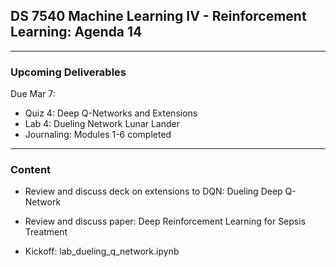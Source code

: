 ## DS 7540 Machine Learning IV - Reinforcement Learning: Agenda 14


---

### Upcoming Deliverables

Due Mar 7:  
- Quiz 4: Deep Q-Networks and Extensions
- Lab 4: Dueling Network Lunar Lander
- Journaling: Modules 1-6 completed



---

### Content

- Review and discuss deck on extensions to DQN: Dueling Deep Q-Network

- Review and discuss paper: Deep Reinforcement Learning for Sepsis Treatment

- Kickoff: lab_dueling_q_network.ipynb